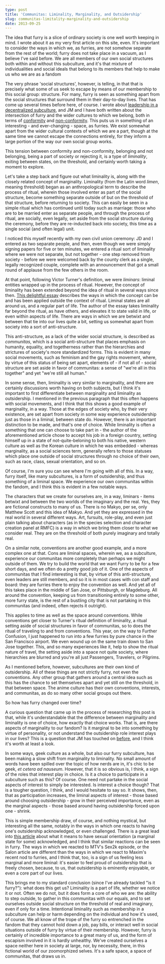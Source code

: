 ```yaml
---
type: post
title: 'Communitas: Liminality, Marginality, and Outsidership'
slug: communitas-limitality-marginality-and-outsidership
date: 2013-09-25
---
```


The idea that furry is a slice of ordinary society is one well worth keeping in
mind.  I wrote about it as my very first article on this site, even.  It's
important to consider the ways in which we, as furries, are not somehow
separate from the rest of the world; furry does not take place in a vacuum, as
I believe I've said before.  We are all members of our own social structures
both within and without this subculture, and it's that mixture of
individualities and social ideals that belong to its members that help to make
us who we are as a fandom

The very phrase 'social structures', however, is telling, in that that is
precisely what some of us seek to escape by means of our membership to this
social group: structure.  For many, furry is seen as something apart from the
social structures that surround them in their day-to-day lives.  That has come
up several times before here, of course.  I wrote about [leadership in a
decentralized subculture][1], and JM and I have both written about the
intersection of furry and the wider cultures to which we belong, both in terms
of [conformity][2] and [non-conformity][3].  This puts us in something of an
interesting - and ever-changing - space, as furries.  We exist somewhat apart
from the wider cultural contexts of which we are a part, though at the same
time we cannot escape the connections entirely, for they inform a large portion
of the way our own social group works.

This tension between conformity and non-conformity, belonging and not
belonging, being a part of society or rejecting it, is a type of *liminality*,
exiting between states, on the threshold, and certainly worth taking a moment
to explore.

Let's take a step back and figure out what liminality is, along with the
closely related concept of marginality.  Liminality (from the Latin word
*limen*, meaning threshold) began as an anthropological term to describe the
process of ritual, wherein those involved enter as part of the social
structure, become something separate outside of but on the threshold of that
structure, before returning to society.  This can easily be seen in a simple
ritual which has continued until today such as marriage: those who are to be
married enter as separate people, and through the process of ritual, are
socially, even legally, set aside from the social structure during the
ceremony, before they are re-inducted back into society, this time as a single
social (and often legal) unit.  

I noticed this myself recently with my own civil union ceremony: JD and I
entered as two separate people, and then, even though we were simply signing
papers for five or ten minutes, we entered a ritual sort of liminality where we
were not separate, but not together - one step removed from society - before we
were welcomed back by the county clerk as a single, legally recognized couple,
complete with an announcement that got a small round of applause from the few
others in the room.

At that point, following Victor Turner's definition, we were *liminars*:
liminal entities wrapped up in the process of ritual.  However, the concept of
liminality has been extended beyond the idea of ritual in several ways since
then.  [This delightful essay][4] describes the ways in which the concept can
be and has been applied outside the context of ritual.  Liminal states are all
around us, and a regular part of life.  The author of the essay takes
liminality far beyond the ritual, as have others, and elevates it to state
valid in life, or even within aspects of life.  There are ways in which we are
betwixt and between that tie into our lives quite a bit, setting us somewhat
apart from society into a sort of anti-structure.

This anti-structure, as a lack of the wider social structure, is described as
*communitas*, which is a social anti-structure that places emphasis on
humanity, equality, and togetherness rather than the hierarchies and strictures
of society's more standardized forms.  This is evident in many social
movements, such as feminism and the gay rights movement, where, by virtue of
this status of being set apart, elements of - if not all of - social structure
are set aside in favor of communitas: a sense of "we're all in this together"
and yet "we're still all human."

In some sense, then, liminality is very similar to marginality, and there are
certainly discussions worth having on both subjects, but I think it's important
to first differentiate between marginality and liminality as outsidership.  I
mentioned in the previous paragraph that this often happens with social
movements, and I think that this shows a good example of marginality, in a way.
Those at the edges of society who, by their very existence, are set apart from
society in some way experience outsidership just as those in a liminal, between
state do.  However, there is an important distinction to be made, and that's
one of choice.  While liminality is often a something that one can choose to
take part in - the author of the aforementioned article chose to accept his job
in a foreign country, setting himself up in a state of not-quite-beloning to
both his native, western culture as well as the Korean culture in which he was
embedded - whereas marginality, as a social sciences term, generally refers to
those statuses which place one outside of social structures through no choice
of their own, such as race, class, sexual orientation, and so on.

Of course, I'm sure you can see where I'm going with all of this.  In a way,
furry itself, like many subcultures, is a form of outsidership, and thus
something of a liminal space.  We experience our own communitas within the
fandom, and I think this is evident in a few notable ways.

The characters that we create for ourselves are, in a way, liminars - items
betwixt and between the two worlds of the imaginary and the real.  Yes, they
are fictional constructs to many of us.  There is no Makyo, per se, only
Matthew Scott and this idea of Makyo.  And yet they are expressed in the real
world in several different ways.  Art, fursuits, role-play, and even just plain
talking about characters (as in the species selection and character creation
panel at RMFC) is a way in which we bring them closer to what we consider real.
They are on the threshold of both purely imaginary and totally real.

On a similar note, conventions are another good example, and a more complex one
at that.  Cons are liminal spaces, wherein we, as a subculture, experience our
communitas more completely than perhaps we might outside of them.  We try to
build the world that we want Furry to be for a few short days, and we often do
a pretty good job of it.  One of the aspects of communitas that I find
interesting is that, by virtue of this anti-structure, even leaders are still
members, and so it is in most cases with con staff and board: they are furries
there to enjoy the convention as well.  And yet all of this takes place in the
middle of San Jose, or Pittsburgh, or Magdeburg.  All around the convention,
keeping us from transitioning entirely to some other, more furry state, is the
rest of a bustling city that is not partaking in this communitas (and indeed,
often rejects it outright).

This applies to time as well as the space around conventions.  While
conventions get closer to Turner's ritual definition of liminality, a ritual
setting aside of social structures in favor of communitas, so to does the
ritual of traveling to and from conventions.  This year, on the way to Further
Confusion, I just happened to run into a few furries by pure chance in the San
Francisco airport.  We even wound up on the same train down to San Jose
together.  This, and so many experiences like it, help to show the ritual
nature of travel, the setting aside into a space not quite society, where
hierarchies are blurred and you're all just Passengers, Travelers, or Pilgrims.

As I mentioned before, however, subcultures are their own kind of outsidership.
All of these things are not strictly furry, not even the conventions.  Any
other group that gathers around a central idea such as this has the chance to
set themselves apart and yet still on the threshold, in that between space.
The anime culture has their own conventions, interests, and communitas, as do
so many other social groups out there.

So how has furry changed over time?

A curious question that came up in the process of researching this post is
that, while it's understandable that the difference between marginality and
liminality is one of choice, how exactly that choice works.  That is, are there
aspects of marginality to our fandom? Is it marginal to be into something by
virtue of personality, or not understand the outsidership role interest plays
in our lives?  This is a question that JM has touched on [before][6], and I
think it's worth at least a look.

In some ways, geek culture as a whole, but also our furry subculture, has been
making a slow shift from marginality to liminality.  No small amount of words
have been spilled over the topic of how nerds are in, it's chic to be geek, *et
cetera ad nauseum*.  However, that it is so obvious is, I think, a sign of the
roles that interest play in choice.  Is it a choice to participate in a
subculture such as this?  Of course.  One need not partake in the social
aspects of interest to simply be interested.  Is interest a choice though?
That is a tougher question, I think, and I would hesitate to say so.  It shows,
then, that as participation increases, the liminal aspects of interest - those
based around choosing outsidership - grow in their perceived importance, even
as the marginal aspects - those based around having outsidership forced upon
one - shrink.  

This is simple membership draw, of course, and nothing mystical, but
interesting all the same, notably in the ways in which one reacts to having
one's outsidership acknowledged, or even challenged.  There is a great lead
into [this article][5] about what it means to have sexual orientation (a
marginal state for some) acknowledged, and I think that similar reactions can
be seen in furry.  The ways in which we reacted to MTV's Sex2k episode, or the
Salon article are different than the ways in which we react to Maxim's recent
nod to furries, and I think that, too, is a sign of us feeling less marginal
and more liminal: it's easier to feel proud of outsidership that is freely
chosen, because, to us, that outsidership is eminently enjoyable, or even a
core part of our lives.

This brings me to my standard conclusion (since I've already tackled "is it
furry?"): what does this get us?  Liminality is a part of life, whether we
notice it or not.  Often we do not, but it does form a core of who we are: the
ability to step outside, to gather in this communitas with our equals, and to
set ourselves outside social structure on the threshold of real and imaginary,
even if only for a time.  Intentional liminality such as membership in a
subculture can help or harm depending on the individual and how it's used, of
course.  We all know of the trope of the furry so entrenched in the fandom that
they cannot hold down a job, pay bills, or interact well in social situations
outside of furry by virtue of their membership.  However, furry is certainly of
incredible importance to a great many of us, and the form of escapism involved
in it is hardly unhealthy.  We've created ourselves a space neither here in
society at large, nor, by necessity, there, in this fictional world of our
zoomorphized selves.  It's a safe space, a space of communitas, that draws us
in.

[1]: http://adjectivespecies.com/2013/03/20/leadership-in-a-decentralized-subculture/ "Leadership in a decentralized subculture."
[2]: http://adjectivespecies.com/2013/06/17/an-argument-for-conformity/ "An Argument for Conformity"
[3]: http://adjectivespecies.com/2013/06/19/an-argument-for-non-conformity/ "An Argument for Non-Conformity"
[4]: http://www.liminality.org/about/whatisliminality "What Is Liminality?"
[5]: http://warpcorecritical.wordpress.com/2013/07/17/science-fictions-queer-problem/ "Science Fiction's Queer Problem"
[6]: http://adjectivespecies.com/2012/04/09/geeks/ "Geeks"
